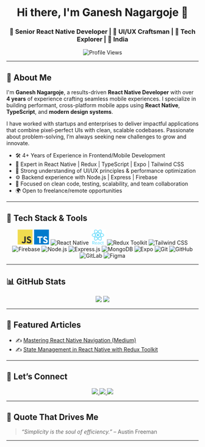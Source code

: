 <!-- Header Banner -->
<h1 align="center">Hi there, I'm Ganesh Nagargoje 👋</h1>
<h3 align="center">💼 Senior React Native Developer | 🎨 UI/UX Craftsman | 🧠 Tech Explorer | 📍 India</h3>

<p align="center">
  <img src="https://komarev.com/ghpvc/?username=ganesh-16n&label=Profile%20Views&color=0e75b6&style=flat" alt="Profile Views" />
</p>

---

## 🚀 About Me

I'm **Ganesh Nagargoje**, a results-driven **React Native Developer** with over **4 years** of experience crafting seamless mobile experiences. I specialize in building performant, cross-platform mobile apps using **React Native**, **TypeScript**, and **modern design systems**.

I have worked with startups and enterprises to deliver impactful applications that combine pixel-perfect UIs with clean, scalable codebases. Passionate about problem-solving, I’m always seeking new challenges to grow and innovate.

- 🛠️ 4+ Years of Experience in Frontend/Mobile Development  
- 📱 Expert in React Native | Redux | TypeScript | Expo | Tailwind CSS  
- 💬 Strong understanding of UI/UX principles & performance optimization  
- ⚙️ Backend experience with Node.js | Express | Firebase  
- 🎯 Focused on clean code, testing, scalability, and team collaboration  
- 🌍 Open to freelance/remote opportunities

---

## 🧰 Tech Stack & Tools

<p align="center">
  <!-- Languages -->
  <img src="https://raw.githubusercontent.com/devicons/devicon/master/icons/javascript/javascript-original.svg" width="40" height="40" alt="JavaScript" />
  <img src="https://raw.githubusercontent.com/devicons/devicon/master/icons/typescript/typescript-original.svg" width="40" height="40" alt="TypeScript" />
  <img src="https://reactnative.dev/img/header_logo.svg" width="40" height="40" alt="React Native" />
  <img src="https://raw.githubusercontent.com/devicons/devicon/master/icons/react/react-original-wordmark.svg" width="40" height="40" alt="React.js" />
  <img src="https://www.vectorlogo.zone/logos/reduxjs/reduxjs-icon.svg" width="40" height="40" alt="Redux Toolkit" />
  <img src="https://www.vectorlogo.zone/logos/tailwindcss/tailwindcss-icon.svg" width="40" height="40" alt="Tailwind CSS" />
  <img src="https://www.vectorlogo.zone/logos/firebase/firebase-icon.svg" width="40" height="40" alt="Firebase" />
  <img src="https://www.vectorlogo.zone/logos/nodejs/nodejs-icon.svg" width="40" height="40" alt="Node.js" />
  <img src="https://www.vectorlogo.zone/logos/expressjs/expressjs-icon.svg" width="40" height="40" alt="Express.js" />
  <img src="https://www.vectorlogo.zone/logos/mongodb/mongodb-icon.svg" width="40" height="40" alt="MongoDB" />
  <img src="https://img.icons8.com/ios/50/000000/expo.png" width="40" height="40" alt="Expo" />
  <img src="https://www.vectorlogo.zone/logos/git-scm/git-scm-icon.svg" width="40" height="40" alt="Git" />
  <img src="https://www.vectorlogo.zone/logos/github/github-icon.svg" width="40" height="40" alt="GitHub" />
  <img src="https://www.vectorlogo.zone/logos/gitlab/gitlab-icon.svg" width="40" height="40" alt="GitLab" />
  <img src="https://www.vectorlogo.zone/logos/figma/figma-icon.svg" width="40" height="40" alt="Figma" />
</p>

---

## 📊 GitHub Stats

<p align="center" display="flex" justify_content="between" >
  <img src="https://github-readme-stats.vercel.app/api?username=ganesh-16n&show_icons=true&theme=radical&hide_border=true" width="48%" />
  <img src="https://github-readme-stats.vercel.app/api/top-langs/?username=ganesh-16n&layout=compact&theme=radical&hide_border=true" width="48%" />
</p>

---

## 📝 Featured Articles

- ✍️ [Mastering React Native Navigation (Medium)](https://medium.com/@ganunagargoje16)  
- ✍️ [State Management in React Native with Redux Toolkit](https://medium.com/@ganunagargoje16)

---

## 🔗 Let’s Connect

<p align="center">
  <a href="https://www.linkedin.com/in/ganesh-nagargoje-3a5238231" target="_blank">
    <img src="https://img.shields.io/badge/LinkedIn-blue?style=for-the-badge&logo=linkedin&logoColor=white" />
  </a>
  <a href="https://medium.com/@ganunagargoje16" target="_blank">
    <img src="https://img.shields.io/badge/Medium-black?style=for-the-badge&logo=medium&logoColor=white" />
  </a>
  <a href="mailto:ganunagargoje16@gmail.com">
    <img src="https://img.shields.io/badge/Gmail-D14836?style=for-the-badge&logo=gmail&logoColor=white" />
  </a>
</p>

---

## 📌 Quote That Drives Me

> _“Simplicity is the soul of efficiency.”_ – Austin Freeman

---

